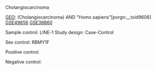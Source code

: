 Cholangiocarcinoma 


[GEO](https://www.ncbi.nlm.nih.gov/gds):  (Cholangiocarcinoma) AND "Homo sapiens"[porgn:__txid9606] 
[GSE49656](https://www.ncbi.nlm.nih.gov/geo/query/acc.cgi?acc=GSE49656)
[GSE38860](https://www.ncbi.nlm.nih.gov/geo/query/acc.cgi?acc=GSE38860)


Sample control: LINE-1
Study design: Case-Control

Sex control: RBMY1F

Positive control:

Negative control:
